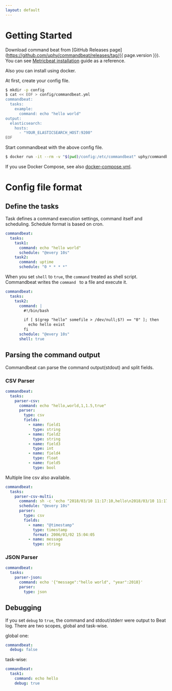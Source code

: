 ```yaml
---
layout: default
---
```


# Getting Started

Download command beat from [GitHub Releases page](https://github.com/uphy/commandbeat/releases/tag/{{ page.version }}).
You can see [Metricbeat installation](https://www.elastic.co/guide/en/beats/metricbeat/current/metricbeat-installation.html) guide as a reference.

Also you can install using docker.

At first, create your config file.

```bash
$ mkdir -p config
$ cat << EOF > config/commandbeat.yml
commandbeat:
  tasks:
    example:
      command: echo "hello world"
output:
  elasticsearch:
    hosts:
      - "YOUR_ELASTICSEARCH_HOST:9200"
EOF
```

Start commandbeat with the above config file.

```bash
$ docker run -it --rm -v "$(pwd)/config:/etc/commandbeat" uphy/commandbeat:{{ page.version }}
```

If you use Docker Compose, see also [docker-compose.yml](https://github.com/uphy/commandbeat/blob/master/docker/docker-compose.yml).

# Config file format

## Define the tasks

Task defines a command execution settings, command itself and scheduling.
Schedule format is based on cron.

```yaml
commandbeat:
  tasks:
    task1:
      command: echo "hello world"
      schedule: "@every 10s"
    task2:
      command: uptime
      schedule: "0 * * * *"
```

When you set `shell` to `true`, the `command` treated as shell script.
Commandbeat writes the `command ` to a file and execute it.

```yaml
commandbeat:
  tasks:
    task2:
      command: |
        #!/bin/bash

        if [ $(grep "hello" somefile > /dev/null;$?) == "0" ]; then
          echo hello exist
        fi
      schedule: "@every 10s"
      shell: true
```

## Parsing the command output

Commandbeat can parse the command output(stdout) and split fields.

### CSV Parser

```yaml
commandbeat:
  tasks:
    parser-csv:
      command: echo "hello,world,1,1.5,true"
      parser:
        type: csv
        fields:
          - name: field1
            type: string
          - name: field2
            type: string
          - name: field3
            type: int
          - name: field4
            type: float
          - name: field5
            type: bool
```

Multiple line csv also available.

```yaml
commandbeat:
  tasks:
    parser-csv-multi:
      command: sh -c 'echo "2018/03/10 11:17:10,hello\n2018/03/10 11:17:12,hello"'
      schedule: "@every 10s"
      parser:
        type: csv
        fields:
          - name: "@timestamp"
            type: timestamp
            format: 2006/01/02 15:04:05
          - name: message
            type: string
```

### JSON Parser

```yaml
commandbeat:
  tasks:
    parser-json:
      command: echo '{"message":"hello world", "year":2018}'
      parser:
        type: json
```

## Debugging

If you set `debug` to `true`, the command and stdout/stderr were output to Beat log.
There are two scopes, global and task-wise.

global one:

```yaml
commandbeat:
  debug: false
```

task-wise:

```yaml
commandbeat:
  task1:
    command: echo hello
    debug: true
```